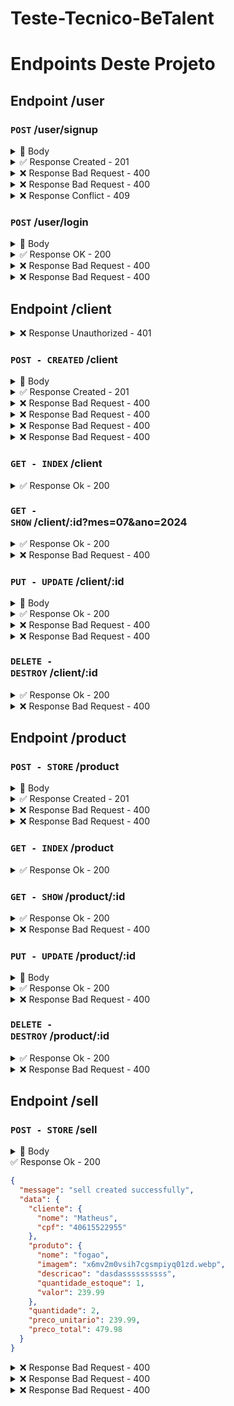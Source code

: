 # Teste-Tecnico-BeTalent

# Endpoints Deste Projeto

## Endpoint /user

### <code class="post">POST</code> /user/signup
<details>
  <summary>📃 Body</summary>

```json
{
  "email":"email@hotmail.com",
  "password":"senha"
}
```
</details>

<details>
  <summary class="created">✅ Response Created - 201</summary>

```json
{
  "message": "user created successfully",
}
```
</details>

<details>
  <summary class="badrequest">❌ Response Bad Request - 400</summary>
Quando o campo do email ou password estão faltando

```json
{
  "message": "all fields are required"
}
```
</details>

<details>
  <summary class="badrequest">❌ Response Bad Request - 400</summary>
Quando o email inserido é inválido

```json
{
  "message": "email is invalid"
}
```
</details>

<details>
  <summary class="conflict">❌ Response Conflict - 409</summary>
Quando o usuario ja existe

```json
{
  "message": "user already exist"
}
```
</details>

### <code class="get">POST</code> /user/login
<details>
  <summary>📃 Body</summary>

```json
{
  "email":"email@hotmail.com",
  "password":"senha"
}
```
</details>

<details>
  <summary class="ok">✅ Response OK - 200</summary>

```json
{
  "type": "bearer",
  "value": "oat_Nw.Ymg5c09qVXVycVdBaGFyOVVmUURYSUtOU2I5UGxURHRmV0IwemdWcjQzMzkwNzU4Mw"
}
```
</details>

<details>
  <summary class="badrequest">❌ Response Bad Request - 400</summary>
Quando o campo do email ou password estão faltando

```json
{
  "message": "all fields are required"
}
```
</details>

<details>
  <summary class="badrequest">❌ Response Bad Request - 400</summary>
Quando o campo do email ou password são incorretos

```json
{
  "message": "password or email is incorrect"
}
```
</details>

## Endpoint /client

<details>
  <summary class="unauthorized">❌ Response Unauthorized - 401</summary>
  Quando tenta acessar qualquer uma das rotas sem o Bearer Token

```json
{
  "errors": [
    {
      "message": "Unauthorized access"
    }
  ]
}
```
</details>

### <code class="post">POST - CREATED</code> /client
<details>
  <summary>📃 Body</summary>

```json
{
  "nome": "Matheus",
  "cpf":"40615522955",
  "endereco":{
    "estado":"Santa Catarina",
    "cidade":"Florianopolis",
    "rua":"rua casa",
    "numero_casa": 2
  },
  "telefone":{
    "ddd":47,
    "numero":94840394 
  }
}
```
</details>

<details>
  <summary class="created">✅ Response Created - 201</summary>

```json
{
  "message": "customer created successfully"
}
```
</details>

<details>
  <summary class="badrequest">❌ Response Bad Request - 400</summary>
Quando o cpf é inválido

```json
{
  "message": "CPF is invalid"
}
```
</details>

<details>
  <summary class="badrequest">❌ Response Bad Request - 400</summary>
Quando um dos campos estão faltando

```json
{
  "message": "all fields are required"
}
```
</details>

<details>
  <summary class="badrequest">❌ Response Bad Request - 400</summary>
Quando o email inserido é inválido

```json
{
  "message": "email is invalid"
}
```
</details>

<details>
  <summary class="badrequest">❌ Response Bad Request - 400</summary>
Quando o cliente ja existe

```json
{
  "message": "error when registering the customer"
}
```
</details>

### <code class="get">GET - INDEX</code> /client

<details>
  <summary class="ok">✅ Response Ok - 200</summary>

```json
{
  "data": [
    {
      "id": 1,
      "nome": "Matheus",
      "cpf": "40615522955",
      "createdAt": "2024-07-17T17:40:10.000+00:00",
      "updatedAt": "2024-07-17T17:40:10.000+00:00",
      "endereco": {
        "id": 1,
        "clientId": 1,
        "estado": "Santa Catarina",
        "cidade": "Florianopolis",
        "rua": "rua casa",
        "numeroCasa": 2
      },
      "telefone": {
        "id": 1,
        "clientId": 1,
        "ddd": 47,
        "numero": 94840394
      }
    }
  ]
}
```

Caso não possua algo no banco de dados

```json
{
  "data": []
}
```
</details>

### <code class="get">GET - SHOW</code> /client/:id?mes=07&ano=2024

<details>
  <summary class="Ok">✅ Response Ok - 200</summary>

```json
{
  "data": {
    "cliente": [
      {
        "id": 1,
        "nome": "Matheus",
        "cpf": "40615522955",
        "endereco": {
          "id": 1,
          "clientId": 1,
          "estado": "Santa Catarina",
          "cidade": "Florianopolis",
          "rua": "rua casa",
          "numeroCasa": 2
        },
        "telefone": {
          "id": 1,
          "clientId": 1,
          "ddd": 47,
          "numero": 94840394
        }
      }
    ],
    "vendas": [
    {
        "id": 2,
        "clientId": 1,
        "productId": 12,
        "quantidade": 2,
        "precoUnitario": 240,
        "precoTotal": 480,
        "createdAt": "2024-07-17T17:54:48.000+00:00",
      },
      {
        "id": 1,
        "clientId": 1,
        "productId": 22,
        "quantidade": 1,
        "precoUnitario": 240,
        "precoTotal": 240,
        "createdAt": "2024-07-17T17:54:00.000+00:00",
      }
    ]
  }
}
```
Caso não seja passado mês e ano, as vendas serão filtradas por ID de forma decrescente
</details>

<details>
  <summary class="badrequest">❌ Response Bad Request - 400</summary>
Quando não é passado o id

```json
{
  "message": "error in listing customers and sales"
}
```
</details>

### <code class="put">PUT - UPDATE</code> /client/:id
<details>
  <summary>📃 Body</summary>

```json
{
  "nome": "Matheus",
  "cpf":"40615522955",
  "endereco":{
    "estado":"Santa Catarina",
    "cidade":"Florianopolis",
    "rua":"rua casa",
    "numero_casa": 2
  },
  "telefone":{
    "ddd":47,
    "numero":94840394 
  }
}
```
</details>

<details>
  <summary class="ok">✅ Response Ok - 200</summary>

```json
{
  "message": "customer updated successfully"
}
```
</details>

<details>
  <summary class="badrequest">❌ Response Bad Request - 400</summary>
Quando é passado um ID de um cliente não existente

```json
{
  "message": "customer not found"
}
```
</details>

<details>
  <summary class="badrequest">❌ Response Bad Request - 400</summary>

```json
{
  "message": "failed to updated"
}
```
</details>

### <code class="delete">DELETE - DESTROY</code> /client/:id 

<details>
  <summary class="ok">✅ Response Ok - 200</summary>

```json
{
  "message": "customer deleted successfully"
}
```
</details>

<details>
  <summary class="badrequest">❌ Response Bad Request - 400</summary>
Quando é passado um ID de um cliente não existente

```json
{
  "message": "customer not found"
}
```
</details>

## Endpoint /product

### <code class="post">POST - STORE</code> /product
<details>
  <summary>📃 Body</summary>

```form
{
  "nome": "geladeira",
  "quantidade_estoque": 1,
  "valor": 219.00,
  "descricao": "é uma geladeira"
  "imagem": "geladeira.jpg"
}
```
</details>

<details>
  <summary class="created">✅ Response Created - 201</summary>

```json
{
  "message": "user created successfully",
}
```
</details>

<details>
  <summary class="badrequest">❌ Response Bad Request - 400</summary>
Quando um dos campos então faltando

```json
{
  "message": "all fields are required"
}
```
</details>

<details>
  <summary class="badrequest">❌ Response Bad Request - 400</summary>

```json
{
  "message": "error when listing products"
}
```
</details>

### <code class="get">GET - INDEX</code> /product

<details>
  <summary class="ok">✅ Response Ok - 200</summary>

```json
{
  "data": [
    {
      "nome": "geladeira",
      "quantidade_estoque": 1,
      "valor": 219.00,
      "descricao": "é uma geladeira"
      "imagem": "geladeira.jpg"
    }
  ]
}
```
</details>

### <code class="get">GET - SHOW</code> /product/:id

<details>
  <summary class="ok">✅ Response Ok - 200</summary>

```json
{
  "data": [
    {
      "nome": "geladeira",
      "quantidade_estoque": 1,
      "valor": 219.00,
      "descricao": "é uma geladeira"
      "imagem": "geladeira.jpg"
    }
  ]
}
```
</details>

<details>
  <summary class="badrequest">❌ Response Bad Request - 400</summary>
quando o ID passado não existe
  
```json
{
  "message": "id does not exist"
}
```
</details>

### <code class="put">PUT - UPDATE</code> /product/:id

<details>
  <summary>📃 Body</summary>

```form
{
  "nome": "geladeira",
  "quantidade_estoque": 1,
  "valor": 219.00,
  "descricao": "é uma geladeira"
  "imagem": "geladeira.jpg"
}
```
</details>

<details>
  <summary class="ok">✅ Response Ok - 200</summary>

```json
{
  "message": "product updated successfully",
}
```
Caso seja passado um ID que foi deletado

```json
{
  "message": "product successfully restored",
}
```

</details>

<details>
  <summary class="badrequest">❌ Response Bad Request - 400</summary>
quando o ID passado não existe
  
```json
{
  "message": "product not found"
}
```
</details>

### <code class="delete">DELETE - DESTROY</code> /product/:id

<details>
  <summary class="ok">✅ Response Ok - 200</summary>

```json
{
  "message": "product deleted successfully"
}
```

</details>

<details>
  <summary class="badrequest">❌ Response Bad Request - 400</summary>
quando o ID passado não existe
  
```json
{
  "message": "product not found"
}
```
</details>

## Endpoint /sell

### <code class="post">POST - STORE</code> /sell
<details>
  <summary>📃 Body</summary>

```form
{
  "client_id": 1,
  "product_id": 1,
  "quantidade": 2
}
```
</details>

<summary class="ok">✅ Response Ok - 200</summary>

```json
{
  "message": "sell created successfully",
  "data": {
    "cliente": {
      "nome": "Matheus",
      "cpf": "40615522955"
    },
    "produto": {
      "nome": "fogao",
      "imagem": "x6mv2m0vsih7cgsmpiyq01zd.webp",
      "descricao": "dasdassssssssss",
      "quantidade_estoque": 1,
      "valor": 239.99
    },
    "quantidade": 2,
    "preco_unitario": 239.99,
    "preco_total": 479.98
  }
}
```

</details>

<details>
  <summary class="badrequest">❌ Response Bad Request - 400</summary>
Quando o client_id passado não existe
  
```json
{
  "message": "client not found"
}
```
</details>

<details>
  <summary class="badrequest">❌ Response Bad Request - 400</summary>
Quando o product_id passado não existe
  
```json
{
  "message": "product not found"
}
```
</details>

<details>
  <summary class="badrequest">❌ Response Bad Request - 400</summary>
Quando a quantidade inserida e maior que quantidade em estoque do produto
  
```json
{
  "message": "product out of stock"
}
```
</details>
